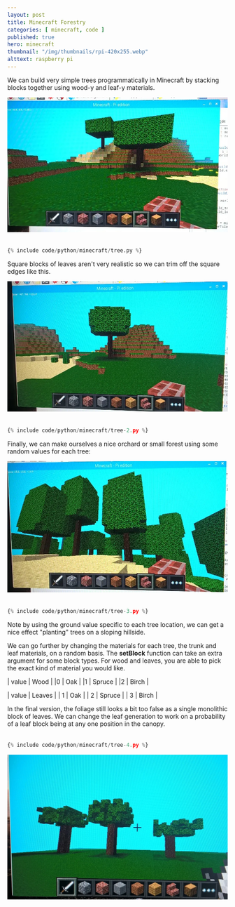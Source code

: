 ```yaml
---
layout: post
title: Minecraft Forestry
categories: [ minecraft, code ]
published: true
hero: minecraft 
thumbnail: "/img/thumbnails/rpi-420x255.webp"
alttext: raspberry pi
---
```


We can build very simple trees programmatically in Minecraft by stacking blocks together using 
wood-y and leaf-y materials.

<img src="/img/posts/minecraft-forestry/simple-tree.webp" alt="simple tree" class="u-max-full-width" />


```python

{% include code/python/minecraft/tree.py %}

```

Square blocks of leaves aren't very realistic so we can trim off the square edges like this.

<img src="/img/posts/minecraft-forestry/better-tree.webp" alt="better tree" class="u-max-full-width" />


```python

{% include code/python/minecraft/tree-2.py %}

```

Finally, we can make ourselves a nice orchard or small forest using some random values for each tree:

<img src="/img/posts/minecraft-forestry/random-forest.webp" alt="forest of trees" class="u-max-full-width" />


```python

{% include code/python/minecraft/tree-3.py %}

```

Note by using the ground value specific to each tree location, we can get a nice effect "planting" trees on a sloping 
hillside.


We can go further by changing the materials for each tree, the trunk and leaf materials, on a random basis. The **setBlock** 
function can take an extra argument for some block types. For wood and leaves, you are able to pick the exact kind of 
material you would like.

| value | Wood |
|0 | Oak |
|1 | Spruce |
|2 | Birch |

| value | Leaves |
| 1 | Oak |
| 2 | Spruce |
| 3 | Birch |


In the final version, the foliage still looks a bit too false as a single monolithic block of leaves. We can 
change the leaf generation to work on a probability of a leaf block being at any one position in the canopy.

```python

{% include code/python/minecraft/tree-4.py %}

```

<img src="/img/posts/minecraft-forestry/random-leaves.webp" alt="random leaves" class="u-max-full-width" />

